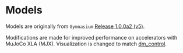 # Models

Models are originally from `Gymnasium` [Release 1.0.0a2 (v5)](https://github.com/Farama-Foundation/Gymnasium/releases/tag/v1.0.0a2).

Modifications are made for improved performance on accelerators with MuJoCo XLA (MJX). Visualization is changed to match [dm_control](https://github.com/google-deepmind/dm_control).
